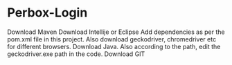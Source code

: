 # Perbox-Login
Download Maven
Download Intellije or Eclipse
Add dependencies as per the pom.xml file in this project.
Also download geckodriver, chromedriver etc for different browsers.
Download Java.
Also according to the path, edit the geckodriver.exe path in the code.
Download GIT
